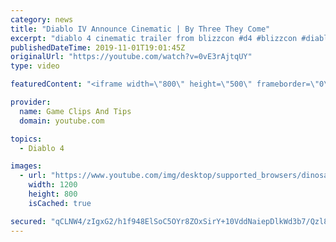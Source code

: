 ```yaml
---
category: news
title: "Diablo IV Announce Cinematic | By Three They Come"
excerpt: "diablo 4 cinematic trailer from blizzcon #d4 #blizzcon #diablo."
publishedDateTime: 2019-11-01T19:01:45Z
originalUrl: "https://youtube.com/watch?v=0vE3rAjtqUY"
type: video

featuredContent: "<iframe width=\"800\" height=\"500\" frameborder=\"0\" src=\"https://www.youtube.com/embed/0vE3rAjtqUY\" allow=\"accelerometer; autoplay; encrypted-media; gyroscope; picture-in-picture\" allowfullscreen></iframe>"

provider:
  name: Game Clips And Tips
  domain: youtube.com

topics:
  - Diablo 4

images:
  - url: "https://www.youtube.com/img/desktop/supported_browsers/dinosaur.png"
    width: 1200
    height: 800
    isCached: true

secured: "qCLNW4/zIgxG2/h1f948ElSoC5OYr8ZOxSirY+10VddNaiepDlkWd3b7/Qzl8MPpntJPDO7qcBK699eNHBKuLrKNqFtAQg7lAFyMX6hoA7I/sqtv5tVXX/pj1i+cnss0PSIFQlDDtSU+tMZIPJ0FuDLSu8pMpbLM8xOEiO+ElHN2dRVRWwXDwSXcfIGBtvzpVnIp7+rMKLKEDRt9KnIc+ywAJFa2gKjLCDfinBkDJvgT2qfWUP/hFhTWydLNjJZFwZIIZcdqjtHMZUslCv77vLeV+jDm29pLr1PSeOzBji6p4ogXPc9Yhy21ZP0ScADwVFrNmWKy2wbAq0Io4Rb7noSorq4prXH+OB33/ZAkpxGkYEoOBTlh7hB9WMGeyy7KTqkW68E28CUgYK+KHADZrw==;+N4AoP9eVAcTxRmz09BVww=="
---
```


